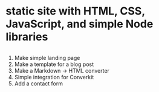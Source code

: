 # static site with HTML, CSS, JavaScript, and simple Node libraries

##
1. Make simple landing page
2. Make a template for a blog post
3. Make a Markdown -> HTML converter
4. Simple integration for Converkit
5. Add a contact form